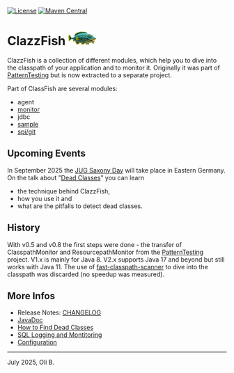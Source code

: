 [![License](https://img.shields.io/badge/License-Apache%202.0-blue.svg)](http://www.apache.org/licenses/LICENSE-2.0.html)
[![Maven Central](https://maven-badges.herokuapp.com/maven-central/de.aosd.clazzfish/clazzfish/badge.svg)](https://maven-badges.herokuapp.com/maven-central/de.aosd.clazzfish/clazzfish)

# ClazzFish <img src="src/doc/images/clazzfish-128x64.png" width="64">

ClazzFish is a collection of different modules, which help you to dive into the classpath of your application and to monitor it.
Originally it was part of [PatternTesting](http://patterntesting.org) but is now extracted to a separate project.

Part of ClassFish are several modules:

* agent
* [monitor](monitor/README.md)
* jdbc
* [sample](sample/README.md)
* [spi/git](spi/git/README.md)


## Upcoming Events

In September 2025 the [JUG Saxony Day]() will take place in Eastern Germany.
On the talk about "[Dead Classes](https://jugsaxony.org/day/programm/details/246)" you can learn 

* the technique behind ClazzFish,
* how you use it and
* what are the pitfalls to detect dead classes.


## History

With v0.5 and v0.8 the first steps were done - the transfer of ClasspathMonitor and ResourcepathMonitor from the [PatternTesting](http://patterntesting.org) project.
V1.x is mainly for Java 8.
V2.x supports Java 17 and beyond but still works with Java 11.
The use of [fast-classpath-scanner](https://github.com/lukehutch/fast-classpath-scanner) to dive into the classpath was discarded (no speedup was measured).



## More Infos

* Release Notes: [CHANGELOG](CHANGELOG.md)
* [JavaDoc](http://aosd.de/ClazzFish/)
* [How to Find Dead Classes](src/doc/DeadClasses.adoc)
* [SQL Logging and Montitoring](src/doc/SQL-Logging.adoc)
* [Configuration](src/doc/Config.adoc)

---
July 2025,
Oli B.
